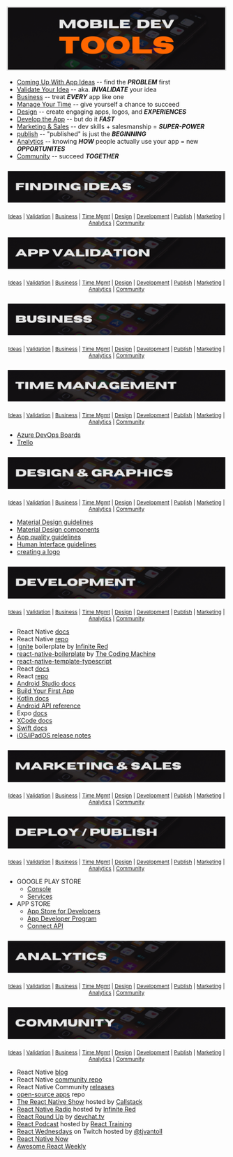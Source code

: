 ![mobile dev tools repo graphic](./assets/title.png)

- [Coming Up With App Ideas](#finding-ideas) -- find the **_PROBLEM_** first
- [Validate Your Idea](#app-validation) -- aka. **_INVALIDATE_** your idea
- [Business](#business) -- treat **_EVERY_** app like one
- [Manage Your Time](#time-management) -- give yourself a chance to succeed
- [Design](#design) -- create engaging apps, logos, and **_EXPERIENCES_**
- [Develop the App](#development) -- but do it **_FAST_**
- [Marketing & Sales](#marketing-sales) -- dev skills + salesmanship = **_SUPER-POWER_**
- [publish](#publish) -- "published" is just the **_BEGINNING_**
- [Analytics](#analytics) -- knowing **_HOW_** people actually use your app = new **_OPPORTUNITES_**
- [Community](#community) -- succeed **_TOGETHER_**

<h3 id='finding-ideas'>

![mobile dev tools repo graphic](./assets/finding-ideas.png)

</h3>

<div align='center' style='font-size: 12px;'>

[Ideas](#finding-ideas) | [Validation](#app-validation) | [Business](#business) | [Time Mgmt](#time-management) | [Design](#design) | [Development](#development) | [Publish](#publish) | [Marketing](#marketing-sales) | [Analytics](#analytics) | [Community](#community)

</div>

<h3 id='app-validation'>

![mobile dev tools repo graphic](./assets/validation.png)

</h3>

<div align='center' style='font-size: 12px;'>

[Ideas](#finding-ideas) | [Validation](#app-validation) | [Business](#business) | [Time Mgmt](#time-management) | [Design](#design) | [Development](#development) | [Publish](#publish) | [Marketing](#marketing-sales) | [Analytics](#analytics) | [Community](#community)

</div>

<h3 id='business'>

![mobile dev tools repo graphic](./assets/business.png)

</h3>

<div align='center' style='font-size: 12px;'>

[Ideas](#finding-ideas) | [Validation](#app-validation) | [Business](#business) | [Time Mgmt](#time-management) | [Design](#design) | [Development](#development) | [Publish](#publish) | [Marketing](#marketing-sales) | [Analytics](#analytics) | [Community](#community)

</div>

<h3 id='time-management'>

![mobile dev tools repo graphic](./assets/time-mgmt.png)

</h3>

<div align='center' style='font-size: 12px;'>

[Ideas](#finding-ideas) | [Validation](#app-validation) | [Business](#business) | [Time Mgmt](#time-management) | [Design](#design) | [Development](#development) | [Publish](#publish) | [Marketing](#marketing-sales) | [Analytics](#analytics) | [Community](#community)

</div>

- [Azure DevOps Boards](https://azure.microsoft.com/en-us/services/devops/?nav=min)
- [Trello](https://trello.com/)

<h3 id='design'>

![mobile dev tools repo graphic](./assets/design.png)

</h3>

<div align='center' style='font-size: 12px;'>

[Ideas](#finding-ideas) | [Validation](#app-validation) | [Business](#business) | [Time Mgmt](#time-management) | [Design](#design) | [Development](#development) | [Publish](#publish) | [Marketing](#marketing-sales) | [Analytics](#analytics) | [Community](#community)

</div>

- [Material Design guidelines](https://material.io/design)
- [Material Design components](https://material.io/develop/android)
- [App quality guidelines](https://developer.android.com/quality)
- [Human Interface guidelines](https://developer.apple.com/design/human-interface-guidelines/ios/overview/themes/)
- [creating a logo](https://designschool.canva.com/courses/creating-a-logo/?lesson=the-how-and-why-of-designing-logos)

<h3 id='development'>

![mobile dev tools repo graphic](./assets/development.png)

</h3>

<div align='center' style='font-size: 12px;'>

[Ideas](#finding-ideas) | [Validation](#app-validation) | [Business](#business) | [Time Mgmt](#time-management) | [Design](#design) | [Development](#development) | [Publish](#publish) | [Marketing](#marketing-sales) | [Analytics](#analytics) | [Community](#community)

</div>

- React Native [docs](http://reactnative.dev/docs/getting-started)
- React Native [repo](https://github.com/facebook/react-native/)
- [Ignite](https://github.com/infinitered/ignite) boilerplate by [Infinite Red](https://infinite.red/)
- [react-native-boilerplate](https://github.com/thecodingmachine/react-native-boilerplate/tree/master/template) by [The Coding Machine](https://www.thecodingmachine.com/en/home-2/)
- [react-native-template-typescript](https://github.com/react-native-community/react-native-template-typescript)
- React [docs](https://reactjs.org/docs)
- React [repo](https://github.com/facebook/react)
- [Android Studio docs](https://developer.android.com/docs)
- [Build Your First App](https://developer.android.com/training/basics/firstapp)
- [Kotlin docs](https://developer.android.com/kotlin)
- [Android API reference](https://developer.android.com/reference)
- Expo [docs](https://docs.expo.io/)
- [XCode docs](https://developer.apple.com/documentation/xcode/)
- [Swift docs](https://developer.apple.com/documentation/swift)
- [iOS/iPadOS release notes](https://developer.apple.com/documentation/ios-ipados-release-notes)

<h3 id='marketing-sales'>

![mobile dev tools repo graphic](./assets/sales.png)

</h3>

<div align='center' style='font-size: 12px;'>

[Ideas](#finding-ideas) | [Validation](#app-validation) | [Business](#business) | [Time Mgmt](#time-management) | [Design](#design) | [Development](#development) | [Publish](#publish) | [Marketing](#marketing-sales) | [Analytics](#analytics) | [Community](#community)

</div>

<h3 id='publish'>

![mobile dev tools repo graphic](./assets/publish.png)

</h3>

<div align='center' style='font-size: 12px;'>

[Ideas](#finding-ideas) | [Validation](#app-validation) | [Business](#business) | [Time Mgmt](#time-management) | [Design](#design) | [Development](#development) | [Publish](#publish) | [Marketing](#marketing-sales) | [Analytics](#analytics) | [Community](#community)

</div>

- GOOGLE PLAY STORE
  - [Console](https://developer.android.com/distribute/console?hl=ru)
  - [Services](https://developer.android.com/distribute/play-services?hl=ru)
- APP STORE
  - [App Store for Developers](https://developer.apple.com/app-store/)
  - [App Developer Program](https://developer.apple.com/programs/whats-included/)
  - [Connect API](https://developer.apple.com/documentation/appstoreconnectapi)

<h3 id='analytics'>

![mobile dev tools repo graphic](./assets/analytics.png)

</h3>

<div align='center' style='font-size: 12px;'>

[Ideas](#finding-ideas) | [Validation](#app-validation) | [Business](#business) | [Time Mgmt](#time-management) | [Design](#design) | [Development](#development) | [Publish](#publish) | [Marketing](#marketing-sales) | [Analytics](#analytics) | [Community](#community)

</div>

<h3 id='community'>

![mobile dev tools repo graphic](./assets/community.png)

</h3>

<div align='center' style='font-size: 12px;'>

[Ideas](#finding-ideas) | [Validation](#app-validation) | [Business](#business) | [Time Mgmt](#time-management) | [Design](#design) | [Development](#development) | [Publish](#publish) | [Marketing](#marketing-sales) | [Analytics](#analytics) | [Community](#community)

</div>

- React Native [blog](https://reactnative.dev/blog)
- React Native [community repo](https://github.com/react-native-community)
- React Native Community [releases](https://github.com/react-native-community/releases)
- [open-source apps](https://github.com/ReactNativeNews/React-Native-Apps) repo
- [The React Native Show](https://callstack.com/podcast-react-native-show) hosted by [Callstack](https://callstack.com/)
- [React Native Radio](https://reactnativeradio.com/) hosted by [Infinite Red](http://infinite.red/)
- [React Round Up](https://devchat.tv/podcasts/react-round-up/) by [devchat.tv](https://devchat.tv/)
- [React Podcast](https://reactpodcast.simplecast.com/) hosted by [React Training](https://reacttraining.com/)
- [React Wednesdays](https://www.telerik.com/react-wednesdays) on Twitch hosted by [@tjvantoll](https://twitter.com/tjvantoll)
- [React Native Now](https://reactnativenow.com/issues)
- [Awesome React Weekly](https://react.libhunt.com/newsletter/archive)
